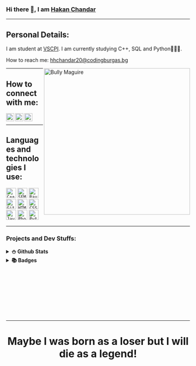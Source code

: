 ### Hi there 👋, I am [Hakan Chandar](https://github.com/HHChandar20/)

<hr>

## Personal Details:

I am student at [VSCPI](https://www.codingburgas.bg/). I am currently studying C++, SQL and Python👨🏻‍🏫.

How to reach me: hhchandar20@codingburgas.bg

<img align="right" alt="Bully Maguire" src="https://c.tenor.com/9qZhM0uswAYAAAAd/bully-maguire-dance.gif" width= "400" height= "400"/>

<hr>

## How to connect with me:

<a href = "https://www.instagram.com/h_chandar/"><img align="left" alt="instagram" width="22px" src="https://seeklogo.com/images/I/instagram-logo-1494D6FE63-seeklogo.com.png"></a>
<a href = "https://www.facebook.com/hakan.chandar.12/"><img align="left" alt="facebook" width="22px" src="https://seeklogo.com/images/F/facebook-icon-logo-C61047A9E7-seeklogo.com.png"></a>
<a href = "https://www.codingame.com/certification/9OqUR4sP8xy8dsrRsR1i_w"><img align="left" alt="codingame" width="22px" src="https://pbs.twimg.com/profile_images/1135822584950546434/_4kShquB_400x400.png"></a>
<br>
<hr>

## Languages and technologies I use:

<code><img height="27" src="https://pbs.twimg.com/media/D1oRoQ0WsAA036b.png" alt="C++"></code>
<code><img height="27" src="https://upload.wikimedia.org/wikipedia/commons/thumb/a/a0/SFML_Logo.svg/1200px-SFML_Logo.svg.png" alt="SFML"></code>
<code><img height="27" src="https://upload.wikimedia.org/wikipedia/commons/f/f4/Raylib_logo.png" alt="Raylib"></code>
<code><img height="27" src="https://upload.wikimedia.org/wikipedia/commons/9/91/Octicons-mark-github.svg" alt="Git"></code>
<code><img height="27" src="https://upload.wikimedia.org/wikipedia/commons/2/21/Devicon-html5-plain-wordmark.svg" alt="HTML"></code>
<code><img height="27" src="https://user-images.githubusercontent.com/63719283/116717419-8809a000-a9e1-11eb-8e3c-148c4456be99.png" alt="CSS"></code>
<code><img height="27" src="http://www.wsmachinery.com.au/wp-content/uploads/2016/03/js-logo-300x300.png" alt="JavaScript"></code>
<code><img height="27" src="https://i.pinimg.com/originals/9c/ea/ba/9ceaba69b7a9f89158ff953107978f3e.png" alt="Photoshop"></code>
<code><img height="27" src="https://dev.bg/wp-content/uploads/2021/03/1200px-python-logo-notext.svg_.png" alt="Python"></code>
<br>
<hr>

### Projects and Dev Stuffs:

<details>	
  <summary><b>⛄ Github Stats</b></summary>

![Grade](https://github-readme-stats.vercel.app/api?username=HHChandar20&show_icons=true&theme=merko&count_private=true)
<br>
  <img src="https://github-readme-stats-one-bice.vercel.app/api/top-langs/?username=HHChandar20&layout=compact&role=OWNER,ORGANIZATION_MEMBER,COLLABORATOR&theme=merko&langs_count=10"  width="500" alt="languages graph" />

<hr>
</details>

<details style = "display: inline;">
  <summary><b>📚 Badges</b></summary>

<a href ="https://www.credly.com/earner/earned/badge/66534970-07ab-45db-8467-b8138122654e"><img align="left" alt="Word Office 2016" width="200px" src="https://images.credly.com/size/680x680/images/fd092703-61db-4e9f-9c7c-2211d44ca87d/MOS_Word.png" ></a>
<a href ="https://www.credly.com/badges/381f603e-6864-4e40-8380-3b372a1fe4fe"><img align="left" alt="Javascript" width="200px" src="https://images.credly.com/size/340x340/images/16840ea3-5c9a-4599-853e-7e15bac7748e/MTA-Introduction_to_Programming_Using_JavaScript-600x600.png" ></a>
<a href ="https://www.credly.com/earner/earned/badge/6e167c98-2612-4eeb-b8f7-0ef80349b12a"><img align="left" alt="Javascript" width="200px" src="https://images.credly.com/size/340x340/images/d0790dc7-5127-4262-a492-1b60030b0114/MOS_Excel.png" ></a>

</details>  

<br>
<br>
<br>
<br>
<br>
<br>
<br>
<br>
<hr>

<div align="center">
  
  # Maybe I was born as a loser but I will die as a legend!

</div>
